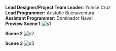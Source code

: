 **Lead Designer/Project Team Leader:** Yunice Cruz <br />
**Lead Programmer:** Aristotle Buenaventura <br />
**Assistant Programmer:** Dominador Naval <br />
**Preview**
**Scene 1**
![s1](https://github.com/aristotleBuenaventura/FloodReady/assets/79913411/fc3e416f-5410-4e4f-8754-4f48e47b3aa6)

**Scene 2**
![s2](https://github.com/aristotleBuenaventura/FloodReady/assets/79913411/b1a28683-dd77-40eb-a9dc-d22a6a46ab40)

**Scene 3**
![s3](https://github.com/aristotleBuenaventura/FloodReady/assets/79913411/72d87251-cbf2-44c3-9566-6a3c1d7bf244)
